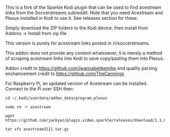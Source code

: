 This is a fork of the Sparkle Kodi plugin that can be used to find acestream links from the Soccerstreams subreddit. Note that you need Acestream and Plexus installed in Kodi to use it. See releases section for these.

Simply download the ZIP folders to the Kodi device, then install from Addons -> Install from zip file

This version is purely for acestream links posted in /r/soccerstreams.

This addon does not provide any content whatsoever, it is merely a method of scraping acestream links into Kodi to save copy/pasting them into Plexus.

Addon credit to https://github.com/iwannabelikemike and quality parsing enchancement credit to https://github.com/TheCannings

For Raspberry Pi, an updated version of Acestream can be installed. Connect to the Pi over SSH then:

```
cd ~/.kodi/userdata/addon_data/program.plexus

sudo rm -r acestream

wget https://github.com/jackyaz/plugin.video.sparkle/releases/download/1.1.0/acestream3121.tar.gz

tar xfv acestream3121.tar.gz
```
